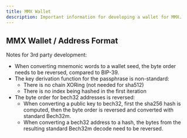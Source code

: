 ```yaml
---
title: MMX Wallet
description: Important information for developing a wallet for MMX.
---
```

## MMX Wallet / Address Format

Notes for 3rd party development:
- When converting mnemonic words to a wallet seed, the byte order needs to be reversed, compared to BIP-39.
- The key derivation function for the passphrase is non-standard:
	- There is no chain XORing (not needed for sha512)
	- There is no index being hashed in the first iteration
- The byte order for bech32 addresses is reversed:
	- When converting a public key to bech32, first the sha256 hash is computed, then the byte order is reversed and converted with standard Bech32m.
	- When converting a bech32 address to a hash, the bytes from the resulting standard Bech32m decode need to be reversed.
